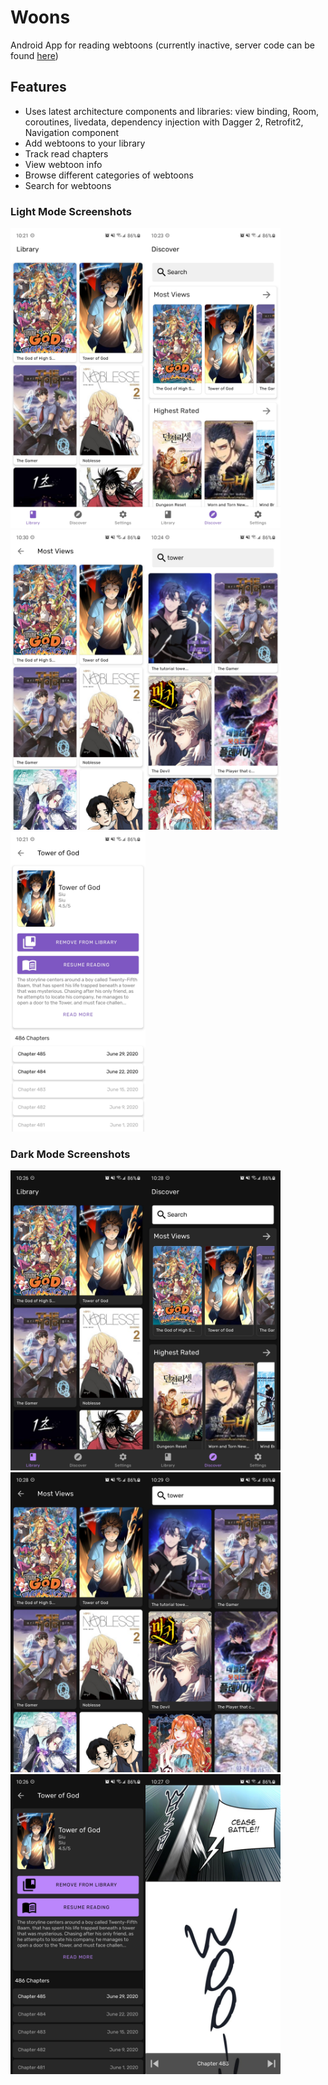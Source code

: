 # Woons
Android App for reading webtoons (currently inactive, server code can be found [here](https://github.com/meh430/webtoons-api))

## Features
- Uses latest architecture components and libraries: view binding, Room, coroutines, livedata, dependency injection with Dagger 2, Retrofit2, Navigation component
- Add webtoons to your library
- Track read chapters
- View webtoon info
- Browse different categories of webtoons
- Search for webtoons

### Light Mode Screenshots
<img src="screens/library_light.jpg" height="480" width="216"><img src="screens/discover_light.jpg" height="480" width="216"><img src="screens/browse_light.jpg" height="480" width="216"><img src="screens/search_light.jpg" height="480" width="216"><img src="screens/info_light.jpg" height="480" width="216">
### Dark Mode Screenshots
<img src="screens/library_dark.jpg" height="480" width="216"><img src="screens/discover_dark.jpg" height="480" width="216"><img src="screens/browse_dark.jpg" height="480" width="216"><img src="screens/search_dark.jpg" height="480" width="216"><img src="screens/info_dark.jpg" height="480" width="216"><img src="screens/reader.jpg" height="480" width="216">
